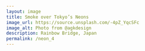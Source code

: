 ```yaml
---
layout: image
title: Smoke over Tokyo’s Neons
image_url: https://source.unsplash.com/-4pZ_YqcSFc
image_alt: Photo from @agkdesign
description: Rainbow Bridge, Japan
permalink: /neon_4
---
```

